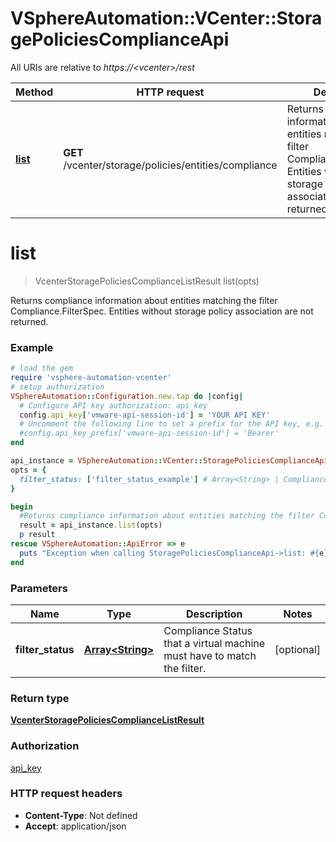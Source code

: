 # VSphereAutomation::VCenter::StoragePoliciesComplianceApi

All URIs are relative to *https://&lt;vcenter&gt;/rest*

Method | HTTP request | Description
------------- | ------------- | -------------
[**list**](StoragePoliciesComplianceApi.md#list) | **GET** /vcenter/storage/policies/entities/compliance | Returns compliance information about entities matching the filter Compliance.FilterSpec. Entities without storage policy association are not returned.


# **list**
> VcenterStoragePoliciesComplianceListResult list(opts)

Returns compliance information about entities matching the filter Compliance.FilterSpec. Entities without storage policy association are not returned.

### Example
```ruby
# load the gem
require 'vsphere-automation-vcenter'
# setup authorization
VSphereAutomation::Configuration.new.tap do |config|
  # Configure API key authorization: api_key
  config.api_key['vmware-api-session-id'] = 'YOUR API KEY'
  # Uncomment the following line to set a prefix for the API key, e.g. 'Bearer' (defaults to nil)
  #config.api_key_prefix['vmware-api-session-id'] = 'Bearer'
end

api_instance = VSphereAutomation::VCenter::StoragePoliciesComplianceApi.new
opts = {
  filter_status: ['filter_status_example'] # Array<String> | Compliance Status that a virtual machine must have to match the filter.
}

begin
  #Returns compliance information about entities matching the filter Compliance.FilterSpec. Entities without storage policy association are not returned.
  result = api_instance.list(opts)
  p result
rescue VSphereAutomation::ApiError => e
  puts "Exception when calling StoragePoliciesComplianceApi->list: #{e}"
end
```

### Parameters

Name | Type | Description  | Notes
------------- | ------------- | ------------- | -------------
 **filter_status** | [**Array&lt;String&gt;**](String.md)| Compliance Status that a virtual machine must have to match the filter. | [optional] 

### Return type

[**VcenterStoragePoliciesComplianceListResult**](VcenterStoragePoliciesComplianceListResult.md)

### Authorization

[api_key](../README.md#api_key)

### HTTP request headers

 - **Content-Type**: Not defined
 - **Accept**: application/json



